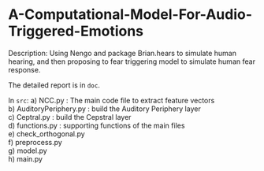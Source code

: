 # A-Computational-Model-For-Audio-Triggered-Emotions
Description: Using Nengo and package Brian.hears to simulate human hearing, and then proposing to fear triggering model to simulate human fear response.

The detailed report is in `doc`.

In `src`:
a)	NCC.py : The main code file to extract feature vectors <br>
b)	AuditoryPeriphery.py : build the Auditory Periphery layer<br>
c)	Ceptral.py : build the Cepstral layer<br>
d)	functions.py : supporting functions of the main files<br>
e)	check_orthogonal.py<br>
f)	preprocess.py<br>
g)	model.py<br>
h)	main.py<br>

